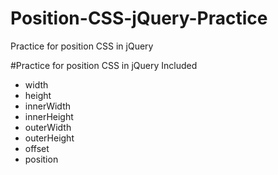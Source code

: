 # Position-CSS-jQuery-Practice
Practice for position CSS in jQuery

#Practice for position CSS in jQuery Included
- width
- height
- innerWidth
- innerHeight
- outerWidth
- outerHeight
- offset
- position

